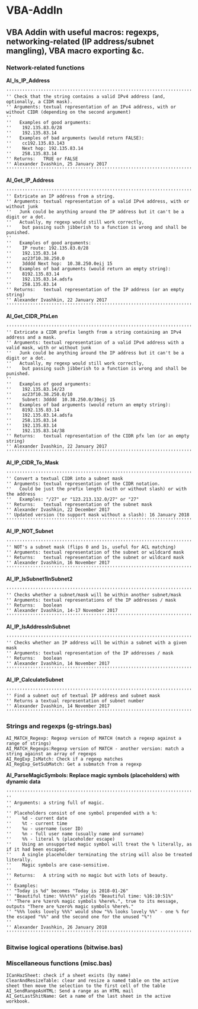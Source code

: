 # VBA-AddIn
## VBA Addin with useful macros: regexps, networking-related (IP address/subnet mangling), VBA macro exporting &amp;c.

### Network-related functions

**AI_Is_IP_Address**

    '''''''''''''''''''''''''''''''''''''''''''''''''''''''''''''''''''''''''''''''''''''''''''''''''''''''''''''
    '' Check that the string contains a valid IPv4 address (and, optionally, a CIDR mask).
    '' Arguments: textual representation of an IPv4 address, with or without CIDR (depending on the second argument)
    ''
    ''   Examples of good arguments:
    ''    192.135.83.0/28
    ''    192.135.83.14
    ''   Examples of bad arguments (would return FALSE):
    ''    cc192.135.83.143
    ''    Next hop: 192.135.83.14
    ''    258.135.83.14
    '' Returns:   TRUE or FALSE
    '' Alexander Ivashkin, 25 January 2017
    '''''''''''''''''''''''''''''''''''''''''''''''''''''''''''''''''''''''''''''''''''''''''''''''''''''''''''''

**AI_Get_IP_Address**

    '''''''''''''''''''''''''''''''''''''''''''''''''''''''''''''''''''''''''''''''''''''''''''''''''''''''''''''
    '' Extricate an IP address from a string.
    '' Arguments: textual representation of a valid IPv4 address, with or without junk
    ''   Junk could be anything around the IP address but it can't be a digit or a dot.
    ''   Actually, my regexp would still work correctly,
    ''    but passing such jibberish to a function is wrong and shall be punished.
    ''
    ''   Examples of good arguments:
    ''    IP route: 192.135.83.0/28
    ''    192.135.83.14
    ''    az23f10.38.250.0
    ''    3dddd Next hop:  10.38.250.0eij 15
    ''   Examples of bad arguments (would return an empty string):
    ''    8192.135.83.14
    ''    192.135.83.14.adsfa
    ''    258.135.83.14
    '' Returns:   textual representation of the IP address (or an empty string)
    '' Alexander Ivashkin, 22 January 2017
    '''''''''''''''''''''''''''''''''''''''''''''''''''''''''''''''''''''''''''''''''''''''''''''''''''''''''''''

**AI_Get_CIDR_PfxLen**

    '''''''''''''''''''''''''''''''''''''''''''''''''''''''''''''''''''''''''''''''''''''''''''''''''''''''''''''
    '' Extricate a CIDR prefix length from a string containing an IPv4 address and a mask.
    '' Arguments: textual representation of a valid IPv4 address with a valid mask, with or without junk
    ''   Junk could be anything around the IP address but it can't be a digit or a dot.
    ''   Actually, my regexp would still work correctly,
    ''    but passing such jibberish to a function is wrong and shall be punished.
    ''
    ''   Examples of good arguments:
    ''    192.135.83.14/23
    ''    az23f10.38.250.0/10
    ''    Subnet: 3dddd  10.38.250.0/30eij 15
    ''   Examples of bad arguments (would return an empty string):
    ''    8192.135.83.14
    ''    192.135.83.14.adsfa
    ''    258.135.83.14
    ''    192.135.83.14
    ''    192.135.83.14/38
    '' Returns:   textual representation of the CIDR pfx len (or an empty string)
    '' Alexander Ivashkin, 22 January 2017
    '''''''''''''''''''''''''''''''''''''''''''''''''''''''''''''''''''''''''''''''''''''''''''''''''''''''''''''

**AI_IP_CIDR_To_Mask**
    
    '''''''''''''''''''''''''''''''''''''''''''''''''''''''''''''''''''''''''''''''''''''''''''''''''''''''''''''
    '' Convert a textual CIDR into a subnet mask
    '' Arguments: textual representation of the CIDR notation.
    ''   Could be just the prefix length (with or without slash) or with the address
    ''   Examples: "/27" or "123.213.132.0/27" or "27"
    '' Returns:   textual representation of the subnet mask
    '' Alexander Ivashkin, 22 December 2017
    '' Updated version (to support mask without a slash): 16 January 2018
    '''''''''''''''''''''''''''''''''''''''''''''''''''''''''''''''''''''''''''''''''''''''''''''''''''''''''''''

**AI_IP_NOT_Subnet**

    '''''''''''''''''''''''''''''''''''''''''''''''''''''''''''''''''''''''''''''''''''''''''''''''''''''''''''''
    '' NOT's a subnet mask (flips 0 and 1s, useful for ACL matching)
    '' Arguments: textual representation of the subnet or wildcard mask
    '' Returns:   textual representation of the subnet or wildcard mask
    '' Alexander Ivashkin, 16 November 2017
    '''''''''''''''''''''''''''''''''''''''''''''''''''''''''''''''''''''''''''''''''''''''''''''''''''''''''''''

**AI_IP_IsSubnet1InSubnet2**
        
    '''''''''''''''''''''''''''''''''''''''''''''''''''''''''''''''''''''''''
    '' Checks whether a subnet/mask will be within another subnet/mask
    '' Arguments: textual representations of the IP addresses / mask
    '' Returns:   boolean
    '' Alexander Ivashkin, 14-17 November 2017
    '''''''''''''''''''''''''''''''''''''''''''''''''''''''''''''''''''''''''
        
**AI_IP_IsAddressInSubnet**

    '''''''''''''''''''''''''''''''''''''''''''''''''''''''''''''''''''''''''
    '' Checks whether an IP address will be within a subnet with a given mask
    '' Arguments: textual representation of the IP addresses / mask
    '' Returns:   boolean
    '' Alexander Ivashkin, 14 November 2017
    '''''''''''''''''''''''''''''''''''''''''''''''''''''''''''''''''''''''''

**AI_IP_CalculateSubnet**

    '''''''''''''''''''''''''''''''''''''''''''''''''''''''''''''''''''''''''
    '' Find a subnet out of textual IP address and subnet mask
    '' Returns a textual representation of subnet number
    '' Alexander Ivashkin, 14 November 2017
    '''''''''''''''''''''''''''''''''''''''''''''''''''''''''''''''''''''''''

### Strings and regexps (g-strings.bas)

```
AI_MATCH_Regexp: Regexp version of MATCH (match a regexp against a range of strings)
AI_MATCH_Regexps:Regexp version of MATCH - another version: match a string against an array of regexps
AI_RegExp_IsMatch: Check if a regexp matches
AI_RegExp_GetSubMatch: Get a submatch from a regexp
```

**AI_ParseMagicSymbols: Replace magic symbols (placeholders) with dynamic data**

```
'''''''''''''''''''''''''''''''''''''''''''''''''''''''''''''''''''''''''''''''''''''''''''''''''''''''''''''
''
'' Arguments: a string full of magic.
''
'' Placeholders consist of one symbol prepended with a %:
''    %d - current date
''    %t - current time
''    %u - username (user ID)
''    %n - full user name (usually name and surname)
''    %% - literal % (placeholder escape)
''    Using an unsupported magic symbol will treat the % literally, as if it had been escaped.
''    A single placeholder terminating the string will also be treated literally.
''    Magic symbols are case-sensitive.
''
'' Returns:   A string with no magic but with lots of beauty.
''
'' Examples:
'' "Today is %d" becomes "Today is 2018-01-26"
'' "Beautiful time: %%%t%%" yields "Beautiful time: %16:10:51%"
'' "There are %zero% magic symbols %here%.", true to its message, outputs "There are %zero% magic symbols %here%."
'' "%%% looks lovely %%%" would show "%% looks lovely %%" - one % for the escaped "%%" and the second one for the unused "%"!
''
'' Alexander Ivashkin, 26 January 2018
'''''''''''''''''''''''''''''''''''''''''''''''''''''''''''''''''''''''''''''''''''''''''''''''''''''''''''''
```

### Bitwise logical operations (bitwise.bas)

### Miscellaneous functions (misc.bas)

```
ICanHazSheet: check if a sheet exists (by name)
ClearAndResizeTable: clear and resize a named table on the active sheet then move the selection to the first cell of the table
AI_SendRangeAsHTML: Send a range as an HTML mail
AI_GetLastShitName: Get a name of the last sheet in the active workbook.
```
